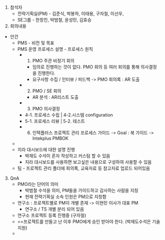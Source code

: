 1. 참석자
	- 전략기획실(PM) - 김준식, 박봉하, 이태용, 구자철, 이선우, 
	- SE그룹 - 한창진, 박범철, 윤성민, 김효승
2. 회의내용
- 안건
	- PMS - 비전 및 목표
	- PMS 운영 프로세스 설명 - 프로세스 원칙
		- 1. PMO 주관 비정기 회의
			- 임의로 진행하는 것이 없다. PMO 회의 등 여러 회의를 통해 의사결정을 진행한다.
			- 요구사항 수집 / 인터뷰 / 피드백 -> PMO 회의록 : AR 도출
		- 2. PMO / SE 회의
			- AR 분석 : AR리스트 도출
		- 3. PMO 의사결정
		- 4-1. 프로세스 수립 | 4-2.시스템 configuration
		- 5-1. 프로세스 리뷰 | 5-2. 테스트
		- 6. 인텍플러스 프로젝트 관리 프로세스 가이드 -> Goal : 북 가이드 -> Intekplus PMBOK
	- 
	- 지라 대시보드에 대한 설명 진행
		- 박재도 수석이 혼자 작성하고 커스텀 할 수 있음
		- 지라 대시보드를 사용하면 보고싶은 내용으로 구성하여 사용할 수 있음
	- 팀 - 프로젝트 관리 폴더에 회의록, 교육자료 등 참고자료 업로드 되어있음
3. QnA
	- PMO라는 단어의 의미
		- 박범철 수석을 의미, PM들을 가이드하고 감사하는 사람을 지칭
		- 현재 전략기획실 소속 인원은 PM으로 지칭함
	- 연구소 : 프로젝트별로 PM이 개별 존재 -> 이현민 이사가 대표 PM
		- 연구소 / TS 개별 분리 되어 있음
	- 연구소 프로젝트 등록 진행중 (구자철)
	- ==프로젝트를 만들고 난 이후 PMO에게 승인 받아야 한다. (박재도수석은 기술지원)
	- 